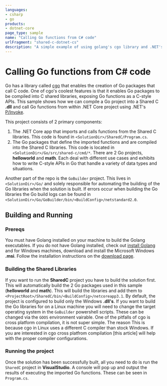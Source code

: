 ```yaml
---
languages:
- csharp
- go
products:
- dotnet-core
page_type: sample
name: "Calling Go functions from C# code"
urlFragment: "shared-c-dotnet-cs"
description: "A simple example of using golang's cgo library and .NET's P/Invoke to call Go functions from C# code like a C-style API."
---
```


# Calling Go functions from C# code
Go has a library called [cgo](https://golang.org/cmd/cgo/) that enables the creation of Go packages that call C code.  One of cgo's coolest features is that it enables Go packages to be compiled into C shared libraries, exposing Go functions as a C-style APIs.  This sample shows how we can compile a Go project into a Shared C **.dll** and call Go functions from within .NET Core project using .NET's [P/Invoke](https://docs.microsoft.com/en-us/dotnet/standard/native-interop/pinvoke).

This project consists of 2 primary components:

1. The .NET Core app that imports and calls functions from the Shared C libraries.  This code is found in `<SolutionDir>/SharedC/Program.cs`.
2. The Go packages that define the imported functions and are compiled into the Shared C libraries.  This code is located in `<SolutionDir>/Go/src/shared-c/cmd/*`.  There are 2 Go projects, **helloworld** and **math**.  Each deal with different use cases and exhibits how to write C-style APIs in Go that handle a variety of data types and situations.

Another part of the repo is the `GoBuilder` project.  This lives in  `<SolutionDir>/Go/` and solely responsible for automating the building of the Go libraries when the solution is built.  If errors occur when building the Go libraries the Go build logs can be found in  `<SolutionDir>/Go/GoBuilder/bin/<BuildConfig>/netstandard2.0`.

## Building and Running

### Prereqs
You must have Golang installed on your machine to build the Golang executables.  If you do not have Golang installed, check out [install Golang](https://golang.org/dl/ "Installing Golang") and for Windows machines, download and install the Microsoft Windows **.msi**.  Follow the installation instructions on the [download page](https://golang.org/doc/install?download=go1.14.4.windows-amd64.msi "The Go Programming Language: Getting Started"). 

### Building the Shared Libraries
If you want to run the **SharedC** project you have to build the solution first.  This will automatically build the 2 Go packages used in this sample (**helloworld** and **math**).
This will build the libraries and add them to `<ProjectRoot>/SharedC/bin/<BuildConfig>/netcoreapp3.1`.  By default, the project is configured to build only the Windows **.dll's**.  If you want to build the Go libraries for on a Linux machine you will need to change the target operating system in the `GoBuilder` powershell scripts.  These can be changed via the `GOOS` environment vairable.  One of the pitfalls of cgo is cross platform compilation, it is not super simple.  The reason This is because cgo in Linux uses a different C compiler than stock Windows.  If you are interested in cgo cross platfrom compilation [this article] will help with the proper compiler configurations.

### Running the project
Once the solution has been successfully built, all you need to do is run the `SharedC` project in **VisualStudio**.  A console will pop up and output the results of executing the imported Go functions.  These can be seen in `Program.cs`.

